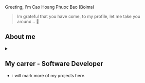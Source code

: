Greeting, I'm Cao Hoang Phuoc Bao (Boima)

> Im grateful that you have come, to my profile, let me take you around... :wave:

About me 
---
<details>
  <summary>  </summary>
  
  - My name is Cao Hoang Phuoc Bao, born in 2005 in a lovely small town in Thua Thien Hue, Vietnam.  
  
  - I am currently studying at VKU University. A place where people united together, working toward their dreams, and bring magic from imagination to real life.

  - If there are words that express myself, they would be:  Extraverted, Enthusiastic, Intuitive, Decisive, and sometimes a little Over-Emotional_ist. 😉

  - Dog Lover.
  <picture>
    <img alt="Hello :3" src="https://images.pexels.com/photos/406014/pexels-photo-406014.jpeg?auto=compress&cs=tinysrgb&w=1260&h=750&dpr=2">
  </picture>
</details>

My carrer - Software Developer
---
- i will mark more of my projects here.
